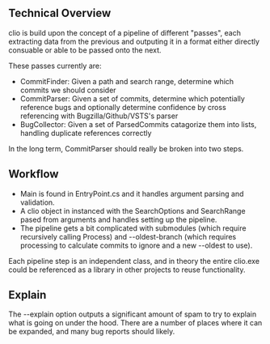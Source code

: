 ## Technical Overview 

clio is build upon the concept of a pipeline of different "passes", each extracting data from the previous and outputing it in a format either directly consuable or able to be passed onto the next.

These passes currently are:

- CommitFinder: Given a path and search range, determine which commits we should consider
- CommitParser: Given a set of commits, determine which potentially reference bugs and optionally determine confidence by cross referencing with Bugzilla/Github/VSTS's parser
- BugCollector: Given a set of ParsedCommits catagorize them into lists, handling duplicate references correctly

In the long term, CommitParser should really be broken into two steps.

## Workflow

- Main is found in EntryPoint.cs and it handles argument parsing and validation. 
- A clio object in instanced with the SearchOptions and SearchRange pased from arguments and handles setting up the pipeline.
- The pipeline gets a bit complicated with submodules (which require recursively calling Process) and --oldest-branch (which requires processing to calculate commits to ignore and a new --oldest to use).

Each pipeline step is an independent class, and in theory the entire clio.exe could be referenced as a library in other projects to reuse functionality.

## Explain

The --explain option outputs a significant amount of spam to try to explain what is going on under the hood. There are a number of places where it can be expanded, and many bug reports should likely.